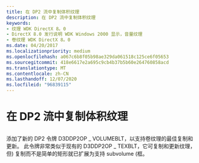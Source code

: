 ```yaml
---
title: 在 DP2 流中复制体积纹理
description: 在 DP2 流中复制体积纹理
keywords:
- 纹理 WDK DirectX 8。0
- DirectX 8.0 发行说明 WDK Windows 2000 显示，音量纹理
- 卷纹理 WDK DirectX 8。0
ms.date: 04/20/2017
ms.localizationpriority: medium
ms.openlocfilehash: a067c6b8f05b98ae329da061518c125ce6f05653
ms.sourcegitcommit: 418e6617e2a695c9cb4b37b5b60e264760858acd
ms.translationtype: MT
ms.contentlocale: zh-CN
ms.lasthandoff: 12/07/2020
ms.locfileid: "96839115"
---
```

# <a name="copying-volume-textures-in-the-dp2-stream"></a>在 DP2 流中复制体积纹理


## <span id="ddk_copying_volume_textures_in_the_dp2_stream_gg"></span><span id="DDK_COPYING_VOLUME_TEXTURES_IN_THE_DP2_STREAM_GG"></span>


添加了新的 DP2 令牌 D3DDP2OP \_ VOLUMEBLT，以支持卷纹理的最佳复制和更新。 此令牌非常类似于现有的 D3DDP2OP \_ TEXBLT，它可复制和更新纹理，但) 复制而不是简单的矩形就已扩展为支持 subvolume (框。

 

 





